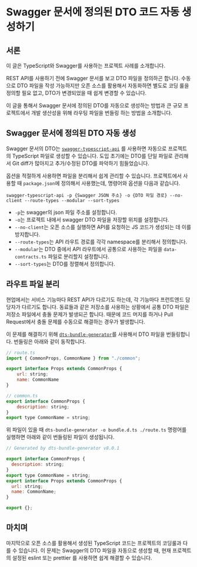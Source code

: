 # Swagger 문서에 정의된 DTO 코드 자동 생성하기
## 서론
이 글은 TypeScript와 Swagger를 사용하는 프로젝트 사례를 소개합니다.

REST API를 사용하기 전에 Swagger 문서를 보고 DTO 파일을 정의하곤 합니다. 
수동으로 DTO 파일을 작성 가능하지만 오픈 소스를 활용해서 자동화하면
별도로 코딩 룰을 정의할 필요 없고, DTO가 변경되었을 때 쉽게 변경할 수 있습니다.

이 글을 통해서 Swagger 문서에 정의된 DTO를 자동으로 생성하는 방법과 큰 규모 프로젝트에서 개발 생산성을 위해 라우팅 파일을 번들링 하는 방법을 소개합니다.

## Swagger 문서에 정의된 DTO 자동 생성
Swagger 문서의 DTO는
[`swagger-typescript-api`](https://www.npmjs.com/package/swagger-typescript-api) 를 사용하면 자동으로 프로젝트의 TypeScript 파일로 생성할 수 있습니다. 도입 초기에는 DTO를 단일 파일로 관리해서 Git diff가 많아지고 추가/수정된 DTO를 파악하기 힘들었습니다.

옵션을 적절하게 사용하면 파일을 분리해서 쉽게 관리할 수 있습니다. 프로젝트에서 사용할 때 `package.json`에 정의해서 사용했는데, 명령어와 옵션을 다음과 같습니다.

```
swagger-typescript-api -p {Swagger JSON 주소} -o {DTO 파일 경로} --no-client --route-types --modular --sort-types
```

- `-p`는 swagger의 json 파일 주소를 설정합니다.
- `-o`는 프로젝트 내에서 swagger DTO 파일을 저장할 위치를 설정합니다.
- `--no-client`는 오픈 소스를 실행하면 API를 요청하는 JS 코드가 생성되는 데 이를 방지합니다.
- `--route-types`는 API 라우트 경로를 각각 namespace를 분리해서 정의합니다.
- `--modular`는 DTO 중에서 API 라우트에서 공통으로 사용하는 파일을 `data-contracts.ts` 파일로 분리할지 설정합니다.
- `--sort-types`는 DTO를 정렬해서 정의합니다.


## 라우트 파일 분리
현업에서는 서비스 기능마다 REST API가 다르기도 하는데, 각 기능마다 프런트엔드 담당자가 다르기도 합니다. 동료들과 같은 저장소를 사용하는 상황에서 공통 DTO 파일은 저장소 파일에서 충돌 문제가 발생되곤 합니다. 때문에 코드 머지를 하거나 Pull Request에서 충돌 문제를 수동으로 해결하는 경우가 발생합니다.

이 문제를 해결하기 위해 [`dts-bundle-generator`](https://www.npmjs.com/package/dts-bundle-generator)를 사용해서 DTO 파일을 번들링합니다. 번들링은 아래와 같이 동작합니다. 

```js
// route.ts
import { CommonProps, CommonName } from "./common";

export interface Props extends CommonProps {
    url: string;
    name: CommonName
}

// common.ts
export interface CommonProps {
    description: string;
}
export type CommonName = string;
```
위 파일이 있을 때 `dts-bundle-generator -o bundle.d.ts ./route.ts` 명령어를 실행하면 아래와 같이 번들링된 파일이 생성됩니다.

```js
// Generated by dts-bundle-generator v8.0.1

export interface CommonProps {
  description: string;
}
export type CommonName = string;
export interface Props extends CommonProps {
  url: string;
  name: CommonName;
}

export {};
```

## 마치며
마지막으로 오픈 소스를 활용해서 생성된 TypeScript 코드는 프로젝트의 코딩룰과 다를 수 있습니다. 
이 문제는 Swagger의 DTO 파일을 자동으로 생성할 때, 현재 프로젝트의 설정된 eslint 또는 prettier 를 사용하면 쉽게 해결할 수 있습니다.